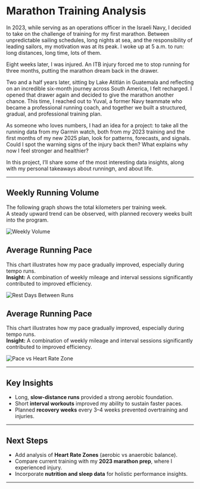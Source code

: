 
# Marathon Training Analysis

In 2023, while serving as an operations officer in the Israeli Navy, I decided to take on the challenge of training for my first marathon. Between unpredictable sailing schedules, long nights at sea, and the responsibility of leading sailors, my motivation was at its peak. I woke up at 5 a.m. to run: long distances, long time, lots of them.

Eight weeks later, I was injured. An ITB injury forced me to stop running for three months, putting the marathon dream back in the drawer.

Two and a half years later, sitting by Lake Atitlán in Guatemala and reflecting on an incredible six-month journey across South America, I felt recharged. I opened that drawer again and decided to give the marathon another chance. This time, I reached out to Yuval, a former Navy teammate who became a professional running coach, and together we built a structured, gradual, and professional training plan.

As someone who loves numbers, I had an idea for a project:
to take all the running data from my Garmin watch, both from my 2023 training and the first months of my new 2025 plan, look for patterns, forecasts, and signals. Could I spot the warning signs of the injury back then? What explains why now I feel stronger and healthier?

In this project, I’ll share some of the most interesting data insights, along with my personal takeaways about runningת, and about life.

---

##  Weekly Running Volume
The following graph shows the total kilometers per training week.  
A steady upward trend can be observed, with planned recovery weeks built into the program.

![Weekly Volume](https://github.com/user-attachments/assets/8b037168-4fba-461c-b102-2e3f10283084)

##  Average Running Pace
This chart illustrates how my pace gradually improved, especially during tempo runs.  
**Insight:** A combination of weekly mileage and interval sessions significantly contributed to improved efficiency.

![Rest Days Between Runs](https://github.com/user-attachments/assets/f26711ee-db09-4be8-9f4a-9bbe4c1bf305)

##  Average Running Pace
This chart illustrates how my pace gradually improved, especially during tempo runs.  
**Insight:** A combination of weekly mileage and interval sessions significantly contributed to improved efficiency.

![Pace vs Heart Rate Zone](https://github.com/user-attachments/assets/ad3b54ac-ed76-4112-b305-edc2097e3027)


---

##  Key Insights
- Long, **slow-distance runs** provided a strong aerobic foundation.  
- Short **interval workouts** improved my ability to sustain faster paces.  
- Planned **recovery weeks** every 3–4 weeks prevented overtraining and injuries.  

---

##  Next Steps
- Add analysis of **Heart Rate Zones** (aerobic vs anaerobic balance).  
- Compare current training with my **2023 marathon prep**, where I experienced injury.  
- Incorporate **nutrition and sleep data** for holistic performance insights.  

---
